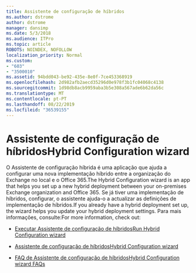 ```yaml
---
title: Assistente de configuração de híbridos
ms.author: dstrome
author: dstrome
manager: dansimp
ms.date: 5/3/2018
ms.audience: ITPro
ms.topic: article
ROBOTS: NOINDEX, NOFOLLOW
localization_priority: Normal
ms.custom:
- "603"
- "3500010"
ms.assetid: 94bdd043-be92-435e-8e0f-7ce453368919
ms.openlocfilehash: 2d982afb2aecd35296d0e978f3b1fc04068c4138
ms.sourcegitcommit: 1d98db8acb9959aba3b5e308a567ade6b62da56c
ms.translationtype: MT
ms.contentlocale: pt-PT
ms.lasthandoff: 08/22/2019
ms.locfileid: "36539155"
---
```

# <a name="hybrid-configuration-wizard"></a><span data-ttu-id="32eef-102">Assistente de configuração de híbridos</span><span class="sxs-lookup"><span data-stu-id="32eef-102">Hybrid Configuration wizard</span></span>

<span data-ttu-id="32eef-103">O Assistente de configuração híbrida é uma aplicação que ajuda a configurar uma nova implementação híbrido entre a organização do Exchange no local e o Office 365.</span><span class="sxs-lookup"><span data-stu-id="32eef-103">The Hybrid Configuration wizard is an app that helps you set up a new hybrid deployment between your on-premises Exchange organization and Office 365.</span></span> <span data-ttu-id="32eef-104">Se já tiver uma implementação de híbridos, configurar, o assistente ajuda-o a actualizar as definições de implementação de híbridos.</span><span class="sxs-lookup"><span data-stu-id="32eef-104">If you already have a hybrid deployment set up, the wizard helps you update your hybrid deployment settings.</span></span> <span data-ttu-id="32eef-105">Para mais informações, consulte:</span><span class="sxs-lookup"><span data-stu-id="32eef-105">For more information, check out:</span></span>
  
- [<span data-ttu-id="32eef-106">Executar Assistente de configuração de híbridos</span><span class="sxs-lookup"><span data-stu-id="32eef-106">Run Hybrid Configuration wizard</span></span>](https://technet.microsoft.com/library/mt595788%28v=exchg.150%29.aspx)

- [<span data-ttu-id="32eef-107">Assistente de configuração de híbridos</span><span class="sxs-lookup"><span data-stu-id="32eef-107">Hybrid Configuration wizard</span></span>](https://technet.microsoft.com/library/hh529921%28v=exchg.150%29.aspx)

- [<span data-ttu-id="32eef-108">FAQ de Assistente de configuração de híbridos</span><span class="sxs-lookup"><span data-stu-id="32eef-108">Hybrid Configuration wizard FAQs</span></span>](https://technet.microsoft.com/library/mt488940%28v=exchg.150%29.aspx)
